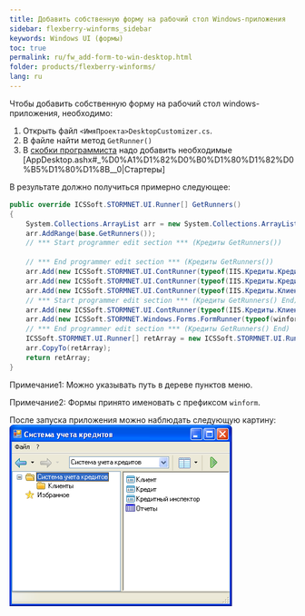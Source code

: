 ```yaml
---
title: Добавить собственную форму на рабочий стол Windows-приложения
sidebar: flexberry-winforms_sidebar
keywords: Windows UI (формы)
toc: true
permalink: ru/fw_add-form-to-win-desktop.html
folder: products/flexberry-winforms/
lang: ru
---
```

Чтобы добавить собственную форму на рабочий стол windows-приложения, необходимо:
1. Открыть файл `<ИмяПроекта>DesktopCustomizer.cs`.
2. В файле найти метод `GetRunner()`
3. В [скобки программиста](fo_programmer-brackets.html) надо добавить необходимые [AppDesktop.ashx#_%D0%A1%D1%82%D0%B0%D1%80%D1%82%D0%B5%D1%80%D1%8B__0|Стартеры]

В результате должно получиться примерно следующее:

```cs
public override ICSSoft.STORMNET.UI.Runner[] GetRunners()
{
    System.Collections.ArrayList arr = new System.Collections.ArrayList();
    arr.AddRange(base.GetRunners());
    // *** Start programmer edit section *** (Кредиты GetRunners())

    // *** End programmer edit section *** (Кредиты GetRunners())
    arr.Add(new ICSSoft.STORMNET.UI.ContRunner(typeof(IIS.Кредиты.КредитныйИнспекторL), "Система учета кредитов", "Кредитный инспектор", ""));
    arr.Add(new ICSSoft.STORMNET.UI.ContRunner(typeof(IIS.Кредиты.КредитL), "Система учета кредитов", "Кредит", ""));
    arr.Add(new ICSSoft.STORMNET.UI.ContRunner(typeof(IIS.Кредиты.КлиентL), "Система учета кредитов", "Клиент", ""));
    // *** Start programmer edit section *** (Кредиты GetRunners() End)
    arr.Add(new ICSSoft.STORMNET.UI.ContRunner(typeof(IIS.Кредиты.КлиентL), "Система учета кредитов\\Клиенты", "Клиенты", ""));
    arr.Add(new ICSSoft.STORMNET.Windows.Forms.FormRunner(typeof(winformОтчеты), "Система учета кредитов", "Отчеты", ""));
    // *** End programmer edit section *** (Кредиты GetRunners() End)
    ICSSoft.STORMNET.UI.Runner[] retArray = new ICSSoft.STORMNET.UI.Runner[arr.Count];
    arr.CopyTo(retArray);
    return retArray;
}
```

Примечание1: Можно указывать путь в дереве пунктов меню.

Примечание2: Формы принято именовать c префиксом `winform`.

После запуска приложения можно наблюдать следующую картину:
![](/images/pages/products/flexberry-winforms/desktop/win-desktop-plus.png)
